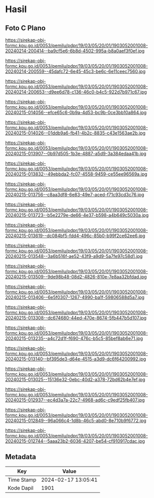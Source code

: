 # Hasil

## Foto C Plano

https://sirekap-obj-formc.kpu.go.id/0053/pemilu/pdpr/19/03/05/20/01/1903052001008-20240214-200414--ba9cf5e6-6b8d-4502-995a-b8a0aef3f0ef.jpg

https://sirekap-obj-formc.kpu.go.id/0053/pemilu/pdpr/19/03/05/20/01/1903052001008-20240214-200559--45dafc72-6e45-45c3-be6c-6e11ceec7560.jpg

https://sirekap-obj-formc.kpu.go.id/0053/pemilu/pdpr/19/03/05/20/01/1903052001008-20240214-200653--d9ee6d78-c136-46c0-b4c5-922d7b971c67.jpg

https://sirekap-obj-formc.kpu.go.id/0053/pemilu/pdpr/19/03/05/20/01/1903052001008-20240215-014056--efce65c6-0b9a-4d53-bc9b-0ce3bb10a864.jpg

https://sirekap-obj-formc.kpu.go.id/0053/pemilu/pdpr/19/03/05/20/01/1903052001008-20240215-014026--01ddb9a6-fb41-4b2c-8835-c43e1563ae2b.jpg

https://sirekap-obj-formc.kpu.go.id/0053/pemilu/pdpr/19/03/05/20/01/1903052001008-20240215-013907--0b97d505-1b3e-4887-a5d9-3a384edaa41b.jpg

https://sirekap-obj-formc.kpu.go.id/0053/pemilu/pdpr/19/03/05/20/01/1903052001008-20240215-013832--49ebbda2-fc07-4558-9459-ce55ee96569a.jpg

https://sirekap-obj-formc.kpu.go.id/0053/pemilu/pdpr/19/03/05/20/01/1903052001008-20240215-013756--c8aa3df8-6e83-49e7-aced-f71c93cd3c76.jpg

https://sirekap-obj-formc.kpu.go.id/0053/pemilu/pdpr/19/03/05/20/01/1903052001008-20240215-013723--b5e2279e-de66-4e37-b598-a4b649c5030a.jpg

https://sirekap-obj-formc.kpu.go.id/0053/pemilu/pdpr/19/03/05/20/01/1903052001008-20240215-013619--dc084bf5-fdd4-496c-85b0-b99f2ce62ee6.jpg

https://sirekap-obj-formc.kpu.go.id/0053/pemilu/pdpr/19/03/05/20/01/1903052001008-20240215-013548--3a6b516f-ae52-43f9-a9d9-5a7fe97c58d1.jpg

https://sirekap-obj-formc.kpu.go.id/0053/pemilu/pdpr/19/03/05/20/01/1903052001008-20240215-013509--9de98b48-08d2-4826-810e-7e8aa32bfdad.jpg

https://sirekap-obj-formc.kpu.go.id/0053/pemilu/pdpr/19/03/05/20/01/1903052001008-20240215-013406--6e5f0307-1267-4990-ba1f-59806588d5a7.jpg

https://sirekap-obj-formc.kpu.go.id/0053/pemilu/pdpr/19/03/05/20/01/1903052001008-20240215-013308--dc674680-44ed-470e-8674-5fb447b5d107.jpg

https://sirekap-obj-formc.kpu.go.id/0053/pemilu/pdpr/19/03/05/20/01/1903052001008-20240215-013235--a4c72d1f-f690-476c-b5c5-85bef8ab6e71.jpg

https://sirekap-obj-formc.kpu.go.id/0053/pemilu/pdpr/19/03/05/20/01/1903052001008-20240215-013140--bf395de3-d64e-4515-a3d9-dc6f64200992.jpg

https://sirekap-obj-formc.kpu.go.id/0053/pemilu/pdpr/19/03/05/20/01/1903052001008-20240215-013025--15136e32-0ebc-40d2-a378-72bd62b4e7ef.jpg

https://sirekap-obj-formc.kpu.go.id/0053/pemilu/pdpr/19/03/05/20/01/1903052001008-20240215-012937--ec4d3a7a-22c7-4968-ad6c-c9edf25fb407.jpg

https://sirekap-obj-formc.kpu.go.id/0053/pemilu/pdpr/19/03/05/20/01/1903052001008-20240215-012849--96a066c4-1d8b-46c5-abd0-8e710b9f6772.jpg

https://sirekap-obj-formc.kpu.go.id/0053/pemilu/pdpr/19/03/05/20/01/1903052001008-20240215-012744--5aaa23b2-6036-4207-be54-cf910917cdac.jpg


## Metadata

| Key        | Value               |
| ---------- | ------------------- |
| Time Stamp | 2024-02-17 13:05:41 |
| Kode Dapil | 1901                |



